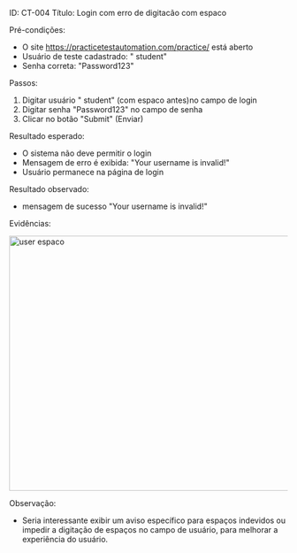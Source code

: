 ID: CT-004
Título: Login com erro de digitacão com espaco 

Pré-condições: 
- O site https://practicetestautomation.com/practice/ 
está aberto 
- Usuário de teste cadastrado: " student" 
- Senha correta: "Password123" 

Passos:
 1. Digitar usuário " student" (com espaco antes)no campo de login 
 2. Digitar senha "Password123" no campo de senha
 3. Clicar no botão "Submit" (Enviar) 
 
Resultado esperado:
- O sistema não deve permitir o login 
- Mensagem de erro é exibida: "Your username is invalid!" 
- Usuário permanece na página de login

Resultado observado:
- mensagem de sucesso "Your username is invalid!"
 
Evidências:

<img width="927" height="461" alt="user espaco" src="https://github.com/user-attachments/assets/70dec6a7-a4f1-4cc9-9ea9-ea5fea7578d8" />

Observação:
- Seria interessante exibir um aviso específico para espaços indevidos ou impedir a digitação de espaços no campo de usuário, para melhorar a experiência do usuário.